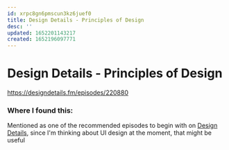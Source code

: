 ```yaml
---
id: xrpc8gn6pmscun3kz6juef0
title: Design Details - Principles of Design
desc: ''
updated: 1652201143217
created: 1652196097771
---
```


# Design Details - Principles of Design

https://designdetails.fm/episodes/220880

### Where I found this:

Mentioned as one of the recommended episodes to begin with on [Design Details](https://designdetails.fm/), since I'm
thinking about UI design at the moment, that might be useful
